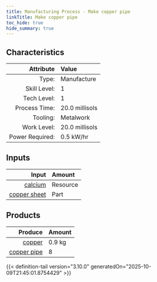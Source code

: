 ```yaml
---
title: Manufacturing Process - Make copper pipe
linkTitle: Make copper pipe
toc_hide: true
hide_summary: true
---
```

<!-- This is generated by the MarsSim HelpGenertor, do not edit. -->


## Characteristics

| Attribute      | Value |
|--------:|:------|
|Type:|Manufacture|
|Skill Level:|1|
|Tech Level:|1|
|Process Time:|20.0 millisols|
|Tooling:|Metalwork|
|Work Level:|20.0 millisols|
|Power Required:|0.5 kW/hr|

## Inputs

| Input      | Amount |
|--------:|:------|
|[calcium](/docs/definitions/resource/calcium)|Resource|0.6 kg|
|[copper sheet](/docs/definitions/part/copper-sheet)|Part|1|

## Products


| Produce      | Amount |
|--------:|:------|
|[copper](/docs/definitions/resource/copper)|0.9 kg|
|[copper pipe](/docs/definitions/part/copper-pipe)|8|



{{< definition-tail version="3.10.0" generatedOn="2025-10-09T21:45:01.8754429" >}}



